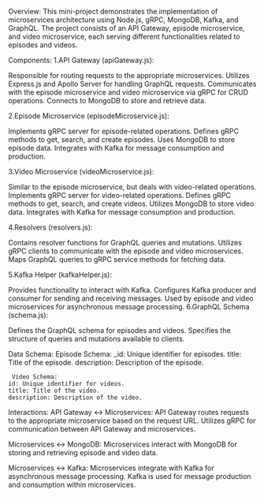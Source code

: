 
Overview:
This mini-project demonstrates the implementation of microservices architecture using Node.js, gRPC, MongoDB, Kafka, and GraphQL. 
The project consists of an API Gateway, episode microservice, and video microservice, each serving different functionalities related to episodes and videos.

Components:
1.API Gateway (apiGateway.js):

Responsible for routing requests to the appropriate microservices.
Utilizes Express.js and Apollo Server for handling GraphQL requests.
Communicates with the episode microservice and video microservice via gRPC for CRUD operations.
Connects to MongoDB to store and retrieve data.

2.Episode Microservice (episodeMicroservice.js):

Implements gRPC server for episode-related operations.
Defines gRPC methods to get, search, and create episodes.
Uses MongoDB to store episode data.
Integrates with Kafka for message consumption and production.

3.Video Microservice (videoMicroservice.js):

Similar to the episode microservice, but deals with video-related operations.
Implements gRPC server for video-related operations.
Defines gRPC methods to get, search, and create videos.
Utilizes MongoDB to store video data.
Integrates with Kafka for message consumption and production.

4.Resolvers (resolvers.js):

Contains resolver functions for GraphQL queries and mutations.
Utilizes gRPC clients to communicate with the episode and video microservices.
Maps GraphQL queries to gRPC service methods for fetching data.

5.Kafka Helper (kafkaHelper.js):

Provides functionality to interact with Kafka.
Configures Kafka producer and consumer for sending and receiving messages.
Used by episode and video microservices for asynchronous message processing.
6.GraphQL Schema (schema.js):

Defines the GraphQL schema for episodes and videos.
Specifies the structure of queries and mutations available to clients.

Data Schema:
     Episode Schema:
	_id: Unique identifier for episodes.
	title: Title of the episode.
	description: Description of the episode.
 
     Video Schema:
	id: Unique identifier for videos.
	title: Title of the video.
	description: Description of the video.
 
Interactions:
   API Gateway <-> Microservices:
API Gateway routes requests to the appropriate microservice based on the request URL.
Utilizes gRPC for communication between API Gateway and microservices.

 Microservices <-> MongoDB:
Microservices interact with MongoDB for storing and retrieving episode and video data.

Microservices <-> Kafka:
Microservices integrate with Kafka for asynchronous message processing.
Kafka is used for message production and consumption within microservices.

